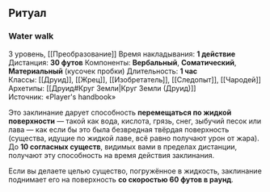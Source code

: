 ## Ритуал
### Water walk
3 уровень, [[Преобразование]]
Время накладывания: **1 действие**
Дистанция: **30 футов**
Компоненты: **Вербальный**, **Соматический**, **Материальный** (кусочек пробки)
Длительность: **1 час**
Классы: [[Друид]], [[Жрец]], [[Изобретатель]], [[Следопыт]], [[Чародей]]
Архетипы: [[Друид#Круг Земли|Круг Земли (Друид)]]
Источник: «Player's handbook»

Это заклинание дарует способность **перемещаться по жидкой поверхности** — такой как вода, кислота, грязь, снег, зыбучий песок или лава — как если бы это была безвредная твёрдая поверхность (существа, идущие по жидкой лаве, всё равно получают урон от жара). До **10 согласных существ**, видимых вами в пределах дистанции, получают эту способность на время действия заклинания.

Если вы делаете целью существо, погружённое в жидкость, заклинание поднимает его на поверхность **со скоростью 60 футов в раунд**.